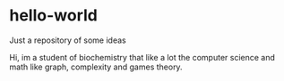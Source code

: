 # hello-world
Just a repository of some ideas

Hi, im a student of biochemistry that like a lot the computer science and math like graph, complexity and games theory.

